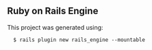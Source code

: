 ## Ruby on Rails Engine

This project was generated using:
```  
  $ rails plugin new rails_engine --mountable
```
